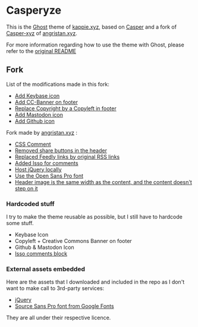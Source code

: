 # Casperyze

This is the [Ghost](https://github.com/tryghost/ghost/) theme of [kappie.xyz](https://kappie.xyz), based on [Casper](https://github.com/TryGhost/Casper) and a fork of [Casper-xyz](https://github.com/angristan/Casper-XYZ) of [angristan.xyz](https://angristan.xyz).

For more information regarding how to use the theme with Ghost, please refer to the [original README](https://github.com/TryGhost/Casper)

## Fork

List of the modifications made in this fork:

* [Add Keybase icon](https://github.com/Picus13/Casperyze/commit/b9f397fe34fc0d059ec319f5a29b34d44a95d5b5)
* [Add CC-Banner on footer](https://github.com/Picus13/Casperyze/commit/19010b50b70b25818ac070a6524a62fca0c2e462)
* [Replace Copyright by a Copyleft in footer](https://github.com/Picus13/Casperyze/commit/19010b50b70b25818ac070a6524a62fca0c2e462)
* [Add Mastodon icon](https://github.com/Picus13/Casperyze/commit/d06551b26de20e8f9ed531784bf070ad1b946373)
* [Add Github icon](https://github.com/Picus13/Casperyze/commit/0a03437026ffc3068bd80936ef50aa3ceefcd3ad)

Fork made by [angristan.xyz](https://angristan.xyz) :
* [CSS Comment](https://github.com/Angristan/Casper-XYZ/blob/master/assets/css/custom.css)
* [Removed share buttons in the header](https://github.com/Angristan/Casper-XYZ/commit/b4530b973a71bcdfce82c02572525171a5fa9159)
* [Replaced Feedly links by original RSS links](https://github.com/Angristan/Casper-XYZ/commit/c618bc702969c217b6f48277244b6bf04b4e46bd)
* [Added Isso for comments](https://github.com/Angristan/Casper-XYZ/blob/master/post.hbs#L71)
* [Host jQuery locally](https://github.com/Angristan/Casper-XYZ/commit/50b425d7c1a370bd44d599d597b25623f8c8936b)
* [Use the Open Sans Pro font](https://github.com/Angristan/Casper-XYZ/blob/master/assets/css/custom.css#L1)
* [Header image is the same width as the content, and the content doesn't step on it](https://github.com/Angristan/Casper-XYZ/commit/1c0fd7d699651d7413028d130f59e20dbcab498e)

### Hardcoded stuff

I try to make the theme reusable as possible, but I still have to hardcode some stuff.

* Keybase Icon 
* Copyleft + Creative Commons Banner on footer
* Github & Mastodon Icon
* [Isso comments block](https://github.com/Angristan/Casper-XYZ/blob/master/post.hbs#L71)


### External assets embedded

Here are the assets that I downloaded and included in the repo as I don't want to make call to 3rd-party services:

* [jQuery](https://github.com/jquery/jquery)
* [Source Sans Pro font from Google Fonts](https://fonts.google.com/specimen/Source+Sans+Pro)

They are all under their respective licence.
